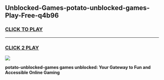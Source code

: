 
## Unblocked-Games-potato-unblocked-games-Play-Free-q4b96
<h3>
<a href="https://premium76.site?title=potato-unblocked-games&ref=15A">CLICK TO PLAY</a></h3>
<hr>

<h3>
<a href="https://premium76.site?title=potato-unblocked-games&ref=15A">CLICK 2 PLAY</a>
  
</h3>

<a href="https://premium76.site?title=potato-unblocked-games&ref=15A"><img src="https://clearcache.store/games.png"></a>


**potato-unblocked-games games unblocked: Your Gateway to Fun and Accessible Online Gaming**

